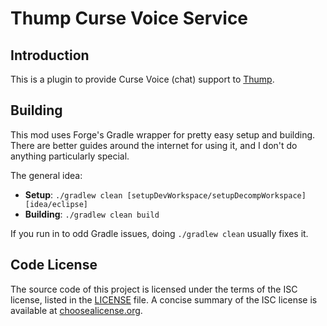 # Thump Curse Voice Service

## Introduction
This is a plugin to provide Curse Voice (chat) support to [Thump](https://github.com/CarrotCodes/Thump).

## Building
This mod uses Forge's Gradle wrapper for pretty easy setup and building. There are better guides around the internet for using it, and I don't do anything particularly special.

The general idea:
* **Setup**: `./gradlew clean [setupDevWorkspace/setupDecompWorkspace] [idea/eclipse]`
* **Building**: `./gradlew clean build`

If you run in to odd Gradle issues, doing `./gradlew clean` usually fixes it.

## Code License
The source code of this project is licensed under the terms of the ISC license, listed in the [LICENSE](LICENSE.md) file. A concise summary of the ISC license is available at [choosealicense.org](http://choosealicense.com/licenses/isc/).
